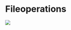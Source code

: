 # Fileoperations

<a href="https://codeclimate.com/github/m-21-32/Fileoperations/maintainability"><img src="https://api.codeclimate.com/v1/badges/71b845d442fbcd201614/maintainability" /></a>
